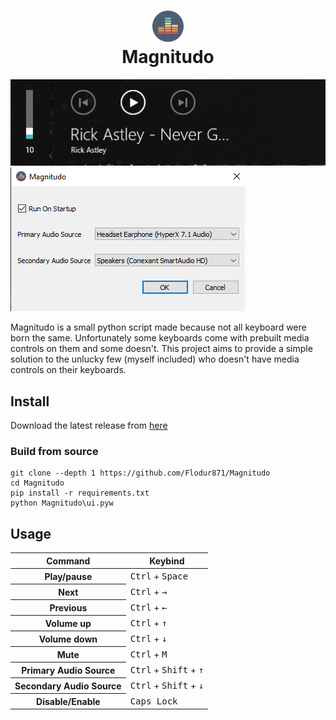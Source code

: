 <h1 align="center">
  <img src="https://raw.githubusercontent.com/Flodur871/Magnitudo/main/magnitudo/icon.png" height="50px"/>
  <br>
  Magnitudo
</h1>

![](https://raw.githubusercontent.com/Flodur871/Magnitudo/main/Assets/demo.gif)
![](https://raw.githubusercontent.com/Flodur871/Magnitudo/main/Assets/ui.png)

Magnitudo is a small python script made because not all keyboard were born the same. Unfortunately some keyboards come
with prebuilt media controls on them and some doesn't. This project aims to provide a simple solution to the unlucky
few (myself included) who doesn't have media controls on their keyboards.

Install
---------------
Download the latest release from [here](https://github.com/Flodur871/Magnitudo/releases/tag/v0.1)

### Build from source
```
git clone --depth 1 https://github.com/Flodur871/Magnitudo
cd Magnitudo
pip install -r requirements.txt
python Magnitudo\ui.pyw
```

Usage
---------------

<table>
        <thead>
        <tr>
            <th>Command</th>
            <th>Keybind</th>
        </tr>
    </thead>
    <tbody>
        <tr>
            <th>Play/pause</th>
            <td><kbd>Ctrl</kbd> + <kbd>Space</kbd></td>
        </tr>
        <tr>
            <th>Next</th>
            <td><kbd>Ctrl</kbd> + <kbd>→</kbd></td>
        </tr>
        <tr>
            <th>Previous</th>
            <td><kbd>Ctrl</kbd> + <kbd>←</kbd></td>
        </tr>
        <tr>
            <th>Volume up</th>
            <td><kbd>Ctrl</kbd> + <kbd>↑</kbd></td>
        </tr>
        <tr>
            <th>Volume down</th>
            <td><kbd>Ctrl</kbd> + <kbd>↓</kbd></td>
        </tr>
        <tr>
            <th>Mute</th>
            <td><kbd>Ctrl</kbd> + <kbd>M</kbd></td>
        </tr>
        <tr>
            <th>Primary Audio Source</th>
            <td><kbd>Ctrl</kbd> + <kbd>Shift</kbd> + <kbd>↑</kbd></td>
        </tr>
        <tr>
            <th>Secondary Audio Source</th>
            <td><kbd>Ctrl</kbd> + <kbd>Shift</kbd> + <kbd>↓</kbd></td>
        </tr>
        <tr>
            <th>Disable/Enable</th>
            <td><kbd>Caps Lock</kbd></td>
        </tr>
    </tbody>
</table>
